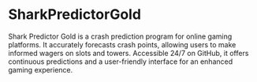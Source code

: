 # SharkPredictorGold
Shark Predictor Gold is a crash prediction program for online gaming platforms. It accurately forecasts crash points, allowing users to make informed wagers on slots and towers. Accessible 24/7 on GitHub, it offers continuous predictions and a user-friendly interface for an enhanced gaming experience.
